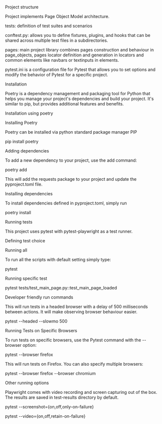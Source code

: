 Project structure

Project implements Page Object Model architecture.

tests: definition of test suites and scenarios

conftest.py: allows you to define fixtures, plugins, and hooks that can be shared across multiple test files in a subdirectories.

pages: main project library combines pages construction and behaviour in page_objects, pages locator definition and generation in locators and common elements like navbars or textinputs in elements.

pytest.ini is a configuration file for Pytest that allows you to set options and modify the behavior of Pytest for a specific project.

Installation

Poetry is a dependency management and packaging tool for Python that helps you manage your project's dependencies and build your project. It's similar to pip, but provides additional features and benefits.

Installation using poetry

Installing Poetry

Poetry can be installed via python standard package manager PIP

pip install poetry

Adding dependencies

To add a new dependency to your project, use the add command:

poetry add <package>

This will add the requests package to your project and update the pyproject.toml file.

Installing dependencies

To install dependencies defined in pyproject.toml, simply run

poetry install

Running tests

This project uses pytest with pytest-playwright as a test runner.

Defining test choice

Running all

To run all the scripts with default setting simply type:

pytest

Running specific test

pytest tests/test_main_page.py::test_main_page_loaded

Developer friendly run commands

This will run tests in a headed browser with a delay of 500 milliseconds between actions. It will make observing browser behaviour easier.

pytest --headed --slowmo 500

Running Tests on Specific Browsers

To run tests on specific browsers, use the Pytest command with the --browser option:

pytest --browser firefox

This will run tests on Firefox. You can also specify multiple browsers:

pytest --browser firefox --browser chromium

Other running options

Playwright comes with video recording and screen capturing out of the box. The results are saved in test-results directory by default.

pytest --screenshot={on,off,only-on-failure}

pytest --video={on,off,retain-on-failure}
